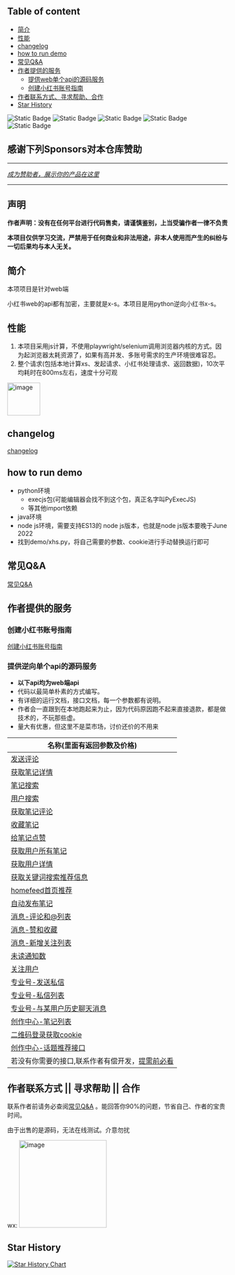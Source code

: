 ## Table of content

- [简介](#%E7%AE%80%E4%BB%8B)
- [性能](#%E6%80%A7%E8%83%BD)
- [changelog](#changelog)
- [how to run demo](#how-to-run-demo)
- [常见Q&A](#%E5%B8%B8%E8%A7%81qa)
- [作者提供的服务](#%E4%BD%9C%E8%80%85%E6%8F%90%E4%BE%9B%E7%9A%84%E6%9C%8D%E5%8A%A1)
    - [提供web单个api的源码服务](#6%E5%88%9B%E5%BB%BA%E5%B0%8F%E7%BA%A2%E4%B9%A6%E8%B4%A6%E5%8F%B7%E6%8C%87%E5%8D%97)
    - [创建小红书账号指南](#7%E6%8F%90%E4%BE%9B%E9%80%86%E5%90%91%E5%8D%95%E4%B8%AAapi%E7%9A%84%E6%BA%90%E7%A0%81%E6%9C%8D%E5%8A%A1)
- [作者联系方式、寻求帮助、合作](#%E4%BD%9C%E8%80%85%E8%81%94%E7%B3%BB%E6%96%B9%E5%BC%8F--%E5%AF%BB%E6%B1%82%E5%B8%AE%E5%8A%A9--%E5%90%88%E4%BD%9C)
- [Star History](#star-history)

 
![Static Badge](https://img.shields.io/badge/author-submato-gree)
![Static Badge](https://img.shields.io/badge/GitHub-blue?logo=GitHub&labelColor=black)
![Static Badge](https://img.shields.io/badge/author-3.7%2F3.8-blue?logo=Python&label=python&labelColor=black)
![Static Badge](https://img.shields.io/badge/Node.js-v18.16.1-blue?logo=Node.js&labelColor=black)
![Static Badge](https://img.shields.io/badge/java-1.8-blue?logo=java&labelColor=black)


## 感谢下列Sponsors对本仓库赞助

---



*[成为赞助者，展示你的产品在这里](https://github.com/submato/xhscrawl/blob/main/service/service_index/ad.md)*

---

## 声明

**作者声明：没有在任何平台进行代码售卖，请谨慎鉴别，上当受骗作者一律不负责**

**本项目仅供学习交流，严禁用于任何商业和非法用途，非本人使用而产生的纠纷与一切后果均与本人无关。**

## 简介

本项项目是针对web端

小红书web的api都有加密，主要就是x-s。本项目是用python逆向小红书x-s。

## 性能
1. 本项目采用js计算，不使用playwright/selenium调用浏览器内核的方式。因为起浏览器太耗资源了，如果有高并发、多账号需求的生产环境很难容忍。
2. 整个请求(包括本地计算xs、发起请求、小红书处理请求、返回数据)，10次平均耗时在800ms左右，速度十分可观

<img width="75" heigth="75" alt="image" src="https://github.com/submato/xhscrawl/assets/55040284/4845e6e9-a8b1-42cd-9822-6a1a5658ef8e">


## changelog

[changelog](https://github.com/submato/xhscrawl/blob/main/changelog.md) 


## how to run demo
- python环境
  - execjs包(可能编辑器会找不到这个包，真正名字叫PyExecJS)
  - 等其他import依赖
- java环境
- node js环境，需要支持ES13的 node js版本，也就是node js版本要晚于June 2022
- 找到demo/xhs.py，将自己需要的参数、cookie进行手动替换运行即可


## 常见Q&A

[常见Q&A](https://github.com/submato/xhscrawl/blob/main/service/service_index/feature_notice.md) 

## 作者提供的服务


### 创建小红书账号指南

[创建小红书账号指南](https://github.com/submato/xhscrawl/blob/main/service/service_index/account_manual.md)   


### 提供逆向单个api的源码服务

- **以下api均为web端api**
- 代码以最简单朴素的方式编写。
- 有详细的运行文档，接口文档，每一个参数都有说明。
- 作者会一直跟到在本地跑起来为止，因为代码原因跑不起来直接退款，都是做技术的，不玩那些虚。
- 量大有优惠，但这里不是菜市场，讨价还价的不用来

| 名称(里面有返回参数及价格)    | 
| ------------------------------------ |
|[发送评论](https://github.com/submato/xhscrawl/blob/main/service/service_index/comment.md)                   |
| [获取笔记详情](https://github.com/submato/xhscrawl/blob/main/service/service_index/note_detail.md)    |
| [笔记搜索](https://github.com/submato/xhscrawl/blob/main/service/service_index/search.md)                  |
| [用户搜索](https://github.com/submato/xhscrawl/blob/main/service/service_index/usersearch.md)                  |
| [获取笔记评论](https://github.com/submato/xhscrawl/blob/main/service/service_index/get_comment.md)                  |
| [收藏笔记](https://github.com/submato/xhscrawl/blob/main/service/service_index/collect_note.md)                |
| [给笔记点赞](https://github.com/submato/xhscrawl/blob/main/service/service_index/like_note.md)  
| [获取用户所有笔记](https://github.com/submato/xhscrawl/blob/main/service/service_index/user_notes.md)  |
| [获取用户详情](https://github.com/submato/xhscrawl/blob/main/service/service_index/user_info.md)  |
| [获取关键词搜索推荐信息](https://github.com/submato/xhscrawl/blob/main/service/service_index/search_keyword_recommend.md)  |
| [homefeed首页推荐](https://github.com/submato/xhscrawl/blob/main/service/service_index/homefeed.md)  |
| [自动发布笔记](https://github.com/submato/xhscrawl/blob/main/service/service_index/creat_note.md) |
| [消息-评论和@列表](https://github.com/submato/xhscrawl/blob/main/service/service_index/mentions.md)  |
| [消息-赞和收藏](https://github.com/submato/xhscrawl/blob/main/service/service_index/likes.md)  |
| [消息-新增关注列表](https://github.com/submato/xhscrawl/blob/main/service/service_index/connections.md)  |
| [未读通知数](https://github.com/submato/xhscrawl/blob/main/service/service_index/unread.md)  |
| [关注用户](https://github.com/submato/xhscrawl/blob/main/service/service_index/follow.md)  |
| [专业号-发送私信](https://github.com/submato/xhscrawl/blob/main/service/service_index/pro_chat_sent_msg.md)  |
| [专业号-私信列表](https://github.com/submato/xhscrawl/blob/main/service/service_index/pro_msg_list.md)  |
| [专业号-与某用户历史聊天消息](https://github.com/submato/xhscrawl/blob/main/service/service_index/pro_chat_history.md)  |
| [创作中心-笔记列表](https://github.com/submato/xhscrawl/blob/main/service/service_index/creator_note_list.md)  |
| [二维码登录获取cookie](https://github.com/submato/xhscrawl/blob/main/service/service_index/login_qrcode.md)  |
| [创作中心-话题推荐接口](https://github.com/submato/xhscrawl/blob/main/service/service_index/topic_recommend.md)  |
| 若没有你需要的接口,联系作者有偿开发，[提需前必看](https://github.com/submato/xhscrawl/blob/main/service/service_index/feature_notice.md)    |


## 作者联系方式 || 寻求帮助 || 合作
联系作者前请务必查阅[常见Q&A](https://github.com/submato/xhscrawl/blob/main/service/service_index/feature_notice.md)
。能回答你90%的问题，节省自己、作者的宝贵时间。

由于出售的是源码，无法在线测试。介意勿扰

wx: <img width="200" alt="image" src="https://github.com/submato/xhscrawl/assets/55040284/d63ef610-527f-4d3c-af9b-9244b172faf5">

## Star History

[![Star History Chart](https://api.star-history.com/svg?repos=submato/xhscrawl&type=Date)](https://star-history.com/#submato/xhscrawl&Date)
